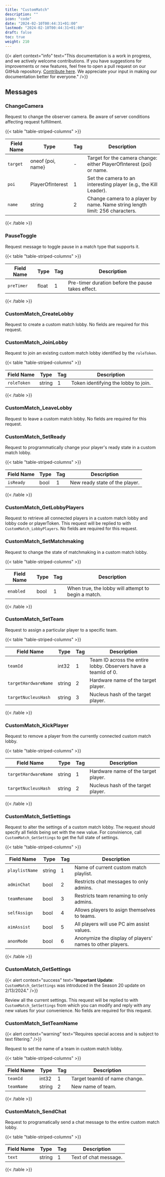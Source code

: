 ```yaml
---
title: "CustomMatch"
description: ""
icon: "code"
date: "2024-02-10T00:44:31+01:00"
lastmod: "2024-02-10T00:44:31+01:00"
draft: false
toc: true
weight: 210
---
```


{{< alert context="info" text="This documentation is a work in progress, and we actively welcome contributions. If you have suggestions for improvements or new features, feel free to open a pull request on our GitHub repository. [Contribute here](https://www.github.com/zeejayym/apex-liveapi-documentation). We appreciate your input in making our documentation better for everyone." />}}

## Messages

### ChangeCamera

Request to change the observer camera. Be aware of server conditions affecting request fulfillment.


{{< table "table-striped-columns" >}}

| Field Name          | Type              | Tag | Description                                                        |
|---------------------|-------------------|-----|--------------------------------------------------------------------|
| `target`            | oneof {poi, name} | -   | Target for the camera change: either PlayerOfInterest (poi) or name. |
| `poi`             | PlayerOfInterest  | 1   | Set the camera to an interesting player (e.g., the Kill Leader).  |
| `name`            | string            | 2   | Change camera to a player by name. Name string length limit: 256 characters. |

{{< /table >}}

### PauseToggle

Request message to toggle pause in a match type that supports it.


{{< table "table-striped-columns" >}}

| Field Name   | Type  | Tag | Description                                   |
|--------------|-------|-----|-----------------------------------------------|
| `preTimer`   | float | 1   | Pre-timer duration before the pause takes effect. |

{{< /table >}}

### CustomMatch_CreateLobby

Request to create a custom match lobby. No fields are required for this request.


### CustomMatch_JoinLobby

Request to join an existing custom match lobby identified by the `roleToken`.


{{< table "table-striped-columns" >}}

| Field Name   | Type   | Tag | Description                                |
|--------------|--------|-----|--------------------------------------------|
| `roleToken`  | string | 1   | Token identifying the lobby to join.       |

{{< /table >}}

### CustomMatch_LeaveLobby

Request to leave a custom match lobby. No fields are required for this request.


### CustomMatch_SetReady

Request to programmatically change your player's ready state in a custom match lobby.


{{< table "table-striped-columns" >}}

| Field Name  | Type   | Tag | Description                                |
|-------------|--------|-----|--------------------------------------------|
| `isReady`   | bool   | 1   | New ready state of the player.             |

{{< /table >}}

### CustomMatch_GetLobbyPlayers

Request to retrieve all connected players in a custom match lobby and lobby code or playerToken. This request will be replied to with `CustomMatch_LobbyPlayers`. No fields are required for this request.

### CustomMatch_SetMatchmaking

Request to change the state of matchmaking in a custom match lobby.


{{< table "table-striped-columns" >}}

| Field Name  | Type   | Tag | Description                                              |
|-------------|--------|-----|----------------------------------------------------------|
| `enabled`   | bool   | 1   | When true, the lobby will attempt to begin a match.      |

{{< /table >}}

### CustomMatch_SetTeam

Request to assign a particular player to a specific team.


{{< table "table-striped-columns" >}}

| Field Name           | Type   | Tag | Description                                                    |
|----------------------|--------|-----|----------------------------------------------------------------|
| `teamId`             | int32  | 1   | Team ID across the entire lobby. Observers have a teamId of 0. |
| `targetHardwareName` | string | 2   | Hardware name of the target player.                            |
| `targetNucleusHash`  | string | 3   | Nucleus hash of the target player.                             |

{{< /table >}}

### CustomMatch_KickPlayer

Request to remove a player from the currently connected custom match lobby.

{{< table "table-striped-columns" >}}

| Field Name           | Type   | Tag | Description                                                    |
|----------------------|--------|-----|----------------------------------------------------------------|
| `targetHardwareName` | string | 1   | Hardware name of the target player.                            |
| `targetNucleusHash`  | string | 2   | Nucleus hash of the target player.                             |

{{< /table >}}

### CustomMatch_SetSettings

Request to alter the settings of a custom match lobby. The request should specify all fields being set with the new value. For convinience, call `CustomMatch_GetSettings` to get the full state of settings.

{{< table "table-striped-columns" >}}

| Field Name           | Type   | Tag | Description                                                    |
|----------------------|--------|-----|----------------------------------------------------------------|
| `playlistName`       | string | 1   | Name of current custom match playlist.                         |
| `adminChat`          | bool   | 2   | Restricts chat messages to only admins.                        |
| `teamRename`         | bool   | 3   | Restricts team renaming to only admins.                        |
| `selfAssign`         | bool   | 4   | Allows players to asign themselves to teams.                   |
| `aimAssist`          | bool   | 5   | All players will use PC aim assist values.                     |
| `anonMode`           | bool   | 6   | Anonymize the display of players' names to other players.      |

{{< /table >}}

### CustomMatch_GetSettings

{{< alert context="success" text="**Important Update**: `CustomMatch_GetSettings` was introduced in the Season 20 update on 2/13/2024." />}}

Review all the current settings. This request will be replied to with `CustomMatch_SetSettings` from which you can modify and reply with any new values for your convenience. No fields are required for this request.

### CustomMatch_SetTeamName
{{< alert context="warning" text="Requires special access and is subject to text filtering." />}}

Request to set the name of a team in custom match lobby. 

{{< table "table-striped-columns" >}}

| Field Name           | Type   | Tag | Description                                                    |
|----------------------|--------|-----|----------------------------------------------------------------|
| `teamId`             | int32  | 1   | Target teamId of name change.                                  |
| `teamName`           | string | 2   | New name of team.                                              |

{{< /table >}}

### CustomMatch_SendChat
Request to programatically send a chat message to the entire custom match lobby.

{{< table "table-striped-columns" >}}

| Field Name           | Type   | Tag | Description                                                    |
|----------------------|--------|-----|----------------------------------------------------------------|
| `text`               | string | 1   | Text of chat message.                                          |

{{< /table >}}
